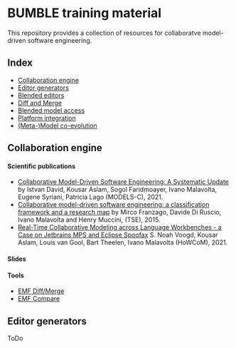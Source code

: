 # BUMBLE training material 

This repository provides a collection of resources for collaboratve model-driven software engineering.  

## Index

* [Collaboration engine](#collaboration-engine)
* [Editor generators](#editor-generators)
* [Blended editors](#blended-editors)
* [Diff and Merge](#diff-and-merge)
* [Blended model access](#blended-model-access)
* [Platform integration](#platform-integration)
* [(Meta-)Model co-evolution](#model-coevolution)


## Collaboration engine

#### Scientific publications

* [Collaborative Model-Driven Software Engineering: A Systematic Update](http://www.ivanomalavolta.com/files/papers/MODELS_2021.pdf) by Istvan David, Kousar Aslam, Sogol Faridmoayer, Ivano Malavolta, Eugene Syriani, Patricia Lago (MODELS-C), 2021.
* [Collaborative model-driven software engineering: a classification framework and a research map](http://people.disim.univaq.it/mirco.franzago/collaborativeMDSE/papers/collaborativeMDSE_TSE_accepted.pdf) by Mirco Franzago, Davide Di Ruscio, Ivano Malavolta and Henry Muccini, (TSE), 2015.
* [Real-Time Collaborative Modeling across Language Workbenches - a Case on Jetbrains MPS and Eclipse Spoofax](https://www.ivanomalavolta.com/files/papers/HoWCoM_2021.pdf) S. Noah Voogd, Kousar Aslam, Louis van Gool, Bart Theelen, Ivano Malavolta (HoWCoM), 2021.

#### Slides


#### Tools

 * [EMF Diff/Merge](https://wiki.eclipse.org/EMF_DiffMerge)
 * [EMF Compare](https://www.eclipse.org/emf/compare)




## Editor generators

ToDo


 
